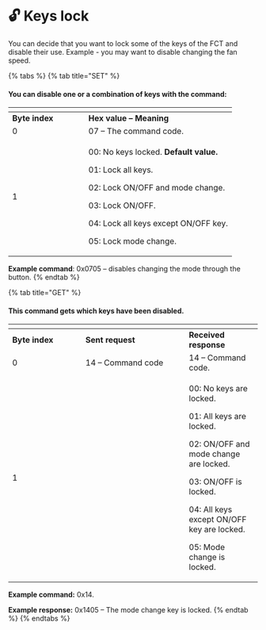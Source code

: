 # 🔓 Keys lock

You can decide that you want to lock some of the keys of the FCT and disable their use. Example - you may want to disable changing the fan speed.

{% tabs %}
{% tab title="SET" %}
#### You can disable one or a combination of keys with the command:

<table data-header-hidden><thead><tr><th width="138"></th><th></th></tr></thead><tbody><tr><td><strong>Byte index</strong></td><td><strong>Hex value – Meaning</strong></td></tr><tr><td>0</td><td>07 – The command code.</td></tr><tr><td>1</td><td><p>00: No keys locked.  <strong>Default value.</strong></p><p>01: Lock all keys. </p><p>02: Lock ON/OFF and mode change. </p><p>03: Lock ON/OFF. </p><p>04: Lock all keys except ON/OFF key. </p><p>05: Lock mode change.</p></td></tr></tbody></table>

**Example command**: 0x0705 – disables changing the mode through the button.
{% endtab %}

{% tab title="GET" %}
#### This command gets which keys have been disabled.

<table data-header-hidden><thead><tr><th width="131.99999999999997"></th><th width="193"></th><th></th></tr></thead><tbody><tr><td><strong>Byte index</strong></td><td><strong>Sent request</strong></td><td><strong>Received response</strong></td></tr><tr><td>0</td><td>14 – Command code</td><td>14 – Command code.</td></tr><tr><td>1</td><td> </td><td><p>00: No keys are locked.</p><p>01: All keys are locked.</p><p>02: ON/OFF and mode change are locked. </p><p>03: ON/OFF is locked. </p><p>04: All keys except ON/OFF key are locked. </p><p>05: Mode change is locked.</p></td></tr></tbody></table>

**Example command:** 0x14.

**Example response:** 0x1405 – The mode change key is locked.
{% endtab %}
{% endtabs %}

##
